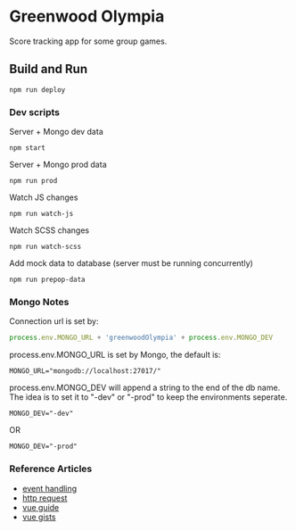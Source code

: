 # Greenwood Olympia

Score tracking app for some group games.

## Build and Run

```shell
npm run deploy
```

### Dev scripts

Server + Mongo dev data
```shell
npm start
```

Server + Mongo prod data
```shell
npm run prod
```

Watch JS changes
```shell
npm run watch-js
```

Watch SCSS changes
```shell
npm run watch-scss
```

Add mock data to database (server must be running concurrently)
```shell
npm run prepop-data
```

### Mongo Notes

Connection url is set by:

```javascript
process.env.MONGO_URL + 'greenwoodOlympia' + process.env.MONGO_DEV
```

process.env.MONGO_URL is set by Mongo, the default is:

```shell
MONGO_URL="mongodb://localhost:27017/"
```

process.env.MONGO_DEV will append a string to the end of the db name. The idea is to set it to "-dev" or "-prod" to keep the environments seperate.

```shell
MONGO_DEV="-dev"
```
OR
```shell
MONGO_DEV="-prod"
```

### Reference Articles

+ [event handling](https://vuejs.org/v2/guide/events.html)
+ [http request](https://auth0.com/blog/build-an-app-with-vuejs/)
+ [vue guide](https://vuejs.org/v2/guide/)
+ [vue gists](https://gist.github.com/yyx990803)
